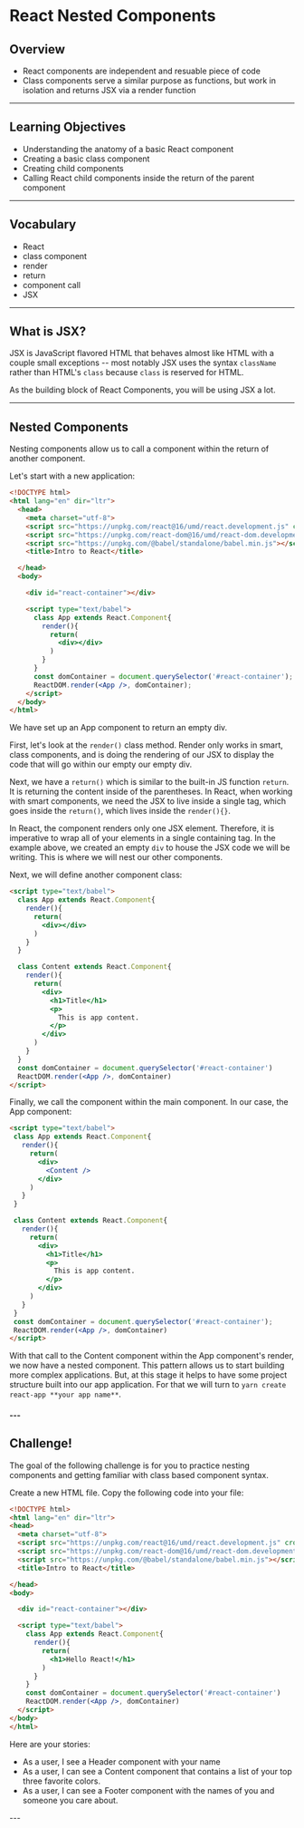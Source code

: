 # React Nested Components

## Overview
* React components are independent and resuable piece of code
* Class components serve a similar purpose as functions, but work in isolation and returns JSX via a render function 
---
## Learning Objectives
* Understanding the anatomy of a basic React component
* Creating a basic class component
* Creating child components 
* Calling React child components inside the return of the parent component
---


## Vocabulary 
* React
* class component
* render
* return
* component call
* JSX
---

## What is JSX?
<p>JSX is JavaScript flavored HTML that behaves almost like HTML with a couple small exceptions -- most notably JSX uses the syntax <code>className</code> rather than HTML's <code>class</code> because <code>class</code> is reserved for HTML. <br /><p>

<p>As the building block of React Components, you will be using JSX a lot. <p>

---
## Nested Components
<p>Nesting components allow us to call a component within the return of another component.<p> 
<p>Let's start with a new application: <p>

```html
<!DOCTYPE html>
<html lang="en" dir="ltr">
  <head>
    <meta charset="utf-8">
    <script src="https://unpkg.com/react@16/umd/react.development.js" crossorigin></script>
    <script src="https://unpkg.com/react-dom@16/umd/react-dom.development.js" crossorigin></script>
    <script src="https://unpkg.com/@babel/standalone/babel.min.js"></script>
    <title>Intro to React</title>

  </head>
  <body>

    <div id="react-container"></div>

    <script type="text/babel">
      class App extends React.Component{
        render(){
          return(
            <div></div>
          )
        }
      }
      const domContainer = document.querySelector('#react-container');
      ReactDOM.render(<App />, domContainer);
    </script>
  </body>
</html>
```

<p>
We have set up an App component to return an empty div. 

First, let's look at the ```render()``` class method. Render only works in smart, class components, and is doing the rendering of our JSX to display the code that will go within our empty our empty div. 

Next, we have a ```return()``` which is similar to the built-in JS function ```return```. It is returning the content inside of the parentheses. In React, when working with smart components, we need the JSX to live inside a single tag, which goes inside the ```return()```, which lives inside the ```render(){}```.

In React, the component renders only one JSX element. Therefore, it is imperative to wrap all of your elements in a single containing tag. In the example above, we created an empty ```div``` to house the JSX code we will be writing. This is where we will nest our other components. 

Next, we will define another component class: 

```html
<script type="text/babel">
  class App extends React.Component{
    render(){
      return(
        <div></div>
      )
    }
  }

  class Content extends React.Component{
    render(){
      return(
        <div>
          <h1>Title</h1>
          <p>
            This is app content.
          </p>
        </div>
      )
    }
  }
  const domContainer = document.querySelector('#react-container')
  ReactDOM.render(<App />, domContainer)
</script>
```

<p>Finally, we call the component within the main component. In our case, the App component: <p>

```html
<script type="text/babel">
 class App extends React.Component{
   render(){
     return(
       <div>
         <Content />
       </div>
     )
   }
 }

 class Content extends React.Component{
   render(){
     return(
       <div>
         <h1>Title</h1>
         <p>
           This is app content.
         </p>
       </div>
     )
   }
 }
 const domContainer = document.querySelector('#react-container');
 ReactDOM.render(<App />, domContainer)
</script>
```

With that call to the Content component within the App component's render, we now have a nested component. This pattern allows us to start building more complex applications. But, at this stage it helps to have some project structure built into our app application. For that we will turn to  ```yarn create react-app **your app name**```. 


<h4>
---

## Challenge!
<p>The goal of the following challenge is for you to practice nesting components and getting familiar with class based component syntax. 

Create a new HTML file. Copy the following code into your file:

```html
<!DOCTYPE html>
<html lang="en" dir="ltr">
<head>
  <meta charset="utf-8">
  <script src="https://unpkg.com/react@16/umd/react.development.js" crossorigin></script>
  <script src="https://unpkg.com/react-dom@16/umd/react-dom.development.js" crossorigin></script>
  <script src="https://unpkg.com/@babel/standalone/babel.min.js"></script>
  <title>Intro to React</title>

</head>
<body>

  <div id="react-container"></div>

  <script type="text/babel">
    class App extends React.Component{
      render(){
        return(
          <h1>Hello React!</h1>
        )
      }
    }
    const domContainer = document.querySelector('#react-container')
    ReactDOM.render(<App />, domContainer)
  </script>
</body>
</html>
```

Here are your stories:
* As a user, I see a Header component with your name 
* As a user, I can see a Content component that contains a list of your top three favorite colors.
* As a user, I can see a Footer component with the names of you and someone you care about.
<p>
---




